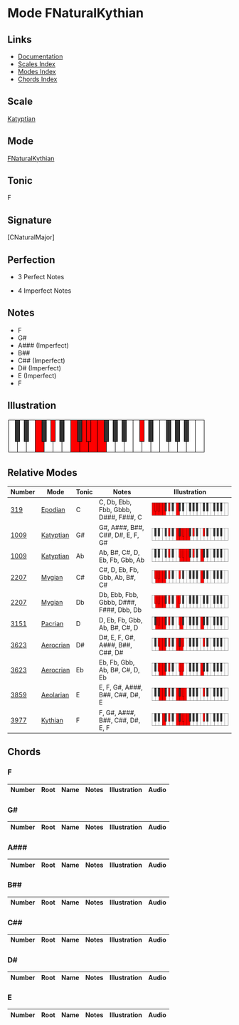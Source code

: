 # Mode FNaturalKythian

## Links

- [Documentation](index.md)
- [Scales Index](Scales.md)
- [Modes Index](Modes.md)
- [Chords Index](Chords.md)

## Scale

[Katyptian](ScaleKatyptian.md)

## Mode

[FNaturalKythian](ModeFNaturalKythian.md)

## Tonic

F

## Signature

[CNaturalMajor]

## Perfection

 - 3 Perfect Notes

 - 4 Imperfect Notes

## Notes

- F
- G#
- A### (Imperfect)
- B##
- C## (Imperfect)
- D# (Imperfect)
- E (Imperfect)
- F

## Illustration

![FNaturalKythian](ModeFNaturalKythian.png)

## Relative Modes

| Number | Mode | Tonic | Notes | Illustration |
|--------|------|-------|-------|--------------|
| [319](https://ianring.com/musictheory/scales/319) | [Epodian](ModeEpodian.md) | C | C, Db, Ebb, Fbb, Gbbb, D###, F###, C | ![CNaturalEpodian](ModeCNaturalEpodian.png) |
| [1009](https://ianring.com/musictheory/scales/1009) | [Katyptian](ModeKatyptian.md) | G# | G#, A###, B##, C##, D#, E, F, G# | ![GSharpKatyptian](ModeGSharpKatyptian.png) |
| [1009](https://ianring.com/musictheory/scales/1009) | [Katyptian](ModeKatyptian.md) | Ab | Ab, B#, C#, D, Eb, Fb, Gbb, Ab | ![AFlatKatyptian](ModeAFlatKatyptian.png) |
| [2207](https://ianring.com/musictheory/scales/2207) | [Mygian](ModeMygian.md) | C# | C#, D, Eb, Fb, Gbb, Ab, B#, C# | ![CSharpMygian](ModeCSharpMygian.png) |
| [2207](https://ianring.com/musictheory/scales/2207) | [Mygian](ModeMygian.md) | Db | Db, Ebb, Fbb, Gbbb, D###, F###, Dbb, Db | ![DFlatMygian](ModeDFlatMygian.png) |
| [3151](https://ianring.com/musictheory/scales/3151) | [Pacrian](ModePacrian.md) | D | D, Eb, Fb, Gbb, Ab, B#, C#, D | ![DNaturalPacrian](ModeDNaturalPacrian.png) |
| [3623](https://ianring.com/musictheory/scales/3623) | [Aerocrian](ModeAerocrian.md) | D# | D#, E, F, G#, A###, B##, C##, D# | ![DSharpAerocrian](ModeDSharpAerocrian.png) |
| [3623](https://ianring.com/musictheory/scales/3623) | [Aerocrian](ModeAerocrian.md) | Eb | Eb, Fb, Gbb, Ab, B#, C#, D, Eb | ![EFlatAerocrian](ModeEFlatAerocrian.png) |
| [3859](https://ianring.com/musictheory/scales/3859) | [Aeolarian](ModeAeolarian.md) | E | E, F, G#, A###, B##, C##, D#, E | ![ENaturalAeolarian](ModeENaturalAeolarian.png) |
| [3977](https://ianring.com/musictheory/scales/3977) | [Kythian](ModeKythian.md) | F | F, G#, A###, B##, C##, D#, E, F | ![FNaturalKythian](ModeFNaturalKythian.png) |

## Chords

### F

| Number | Root | Name | Notes | Illustration | Audio |
|--------|------|------|-------|--------------|-------|

### G#

| Number | Root | Name | Notes | Illustration | Audio |
|--------|------|------|-------|--------------|-------|

### A###

| Number | Root | Name | Notes | Illustration | Audio |
|--------|------|------|-------|--------------|-------|

### B##

| Number | Root | Name | Notes | Illustration | Audio |
|--------|------|------|-------|--------------|-------|

### C##

| Number | Root | Name | Notes | Illustration | Audio |
|--------|------|------|-------|--------------|-------|

### D#

| Number | Root | Name | Notes | Illustration | Audio |
|--------|------|------|-------|--------------|-------|

### E

| Number | Root | Name | Notes | Illustration | Audio |
|--------|------|------|-------|--------------|-------|

